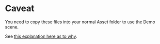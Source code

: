 # Caveat

You need to copy these files into your normal Asset folder to use the Demo scene. 

See [this explanation here as to why](https://forum.unity.com/threads/it-is-not-allowed-to-open-a-scene-in-a-read-only-package-why.1148036/).